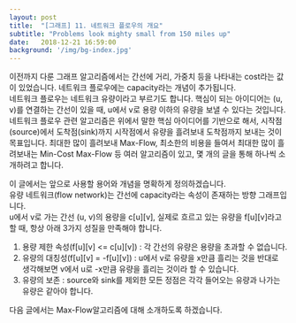 ```yaml
---
layout: post
title:  "[그래프] 11. 네트워크 플로우의 개요"
subtitle: "Problems look mighty small from 150 miles up"
date:   2018-12-21 16:59:00
background: '/img/bg-index.jpg'
---
```


이전까지 다룬 그래프 알고리즘에서는 간선에 거리, 가중치 등을 나타내는 cost라는 값이 있었습니다. 네트워크 플로우에는 capacity라는 개념이 추가됩니다.<br>
네트워크 플로우는 네트워크 유량이라고 부르기도 합니다. 핵심이 되는 아이디어는 (u, v)를 연결하는 간선이 있을 때, u에서 v로 용량 이하의 유량을 보낼 수 있다는 것입니다.<br>
네트워크 플로우 관련 알고리즘은 위에서 말한 핵심 아이디어를 기반으로 해서, 시작점(source)에서 도착점(sink)까지 시작점에서 유량을 흘려보내 도착점까지 보내는 것이 목표입니다. 최대한 많이 흘려보내 Max-Flow, 최소한의 비용을 들여서 최대한 많이 흘려보내는 Min-Cost Max-Flow 등 여러 알고리즘이 있고, 몇 개의 글을 통해 하나씩 소개하려고 합니다.

이 글에서는 앞으로 사용할 용어와 개념을 명확하게 정의하겠습니다.<br>
유량 네트워크(flow network)는 간선에 capacity라는 속성이 존재하는 방향 그래프입니다.<br>
u에서 v로 가는 간선 (u, v)의 용량을 c[u][v], 실제로 흐르고 있는 유량을 f[u][v]라고 할 때, 항상 아래 3가지 성질을 만족해야 합니다.<br>
1. 용량 제한 속성(f[u][v] &lt;= c[u][v]) : 각 간선의 유량은 용량을 초과할 수 없습니다.
2. 유량의 대칭성(f[u][v] = -f[u][v]) : u에서 v로 유량을 x만큼 흘리는 것을 반대로 생각해보면 v에서 u로 -x만큼 유량을 흘리는 것이라 할 수 있습니다.<br>
3. 유량의 보존 : source와 sink를 제외한 모든 정점은 각각 들어오는 유량과 나가는 유량은 같아야 합니다.

다음 글에서는 Max-Flow알고리즘에 대해 소개하도록 하겠습니다.
